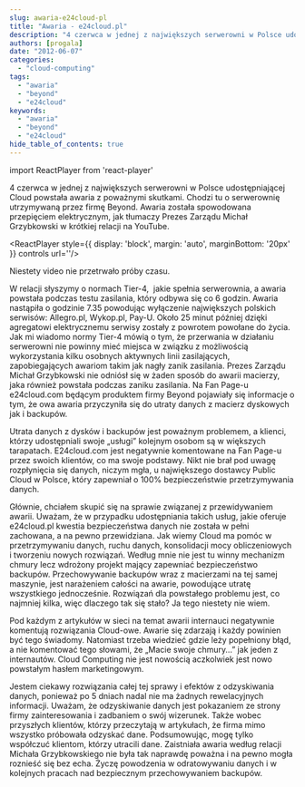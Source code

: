 ```yaml
---
slug: awaria-e24cloud-pl
title: "Awaria - e24cloud.pl"
description: "4 czerwca w jednej z największych serwerowni w Polsce udostępniającej Cloud powstała awaria z poważnymi skutkami. Chodzi tu o serwerownię utrzymywaną przez firmę Beyond. Awaria została spowodowana przepięciem elektrycznym, jak tłumaczy Prezes Zarządu Michał Grzybkowski w krótkiej relacji na YouTube."
authors: [progala]
date: "2012-06-07"
categories: 
  - "cloud-computing"
tags: 
  - "awaria"
  - "beyond"
  - "e24cloud"
keywords:
  - "awaria"
  - "beyond"
  - "e24cloud"
hide_table_of_contents: true
---
```

import ReactPlayer from 'react-player'

4 czerwca w jednej z największych serwerowni w Polsce udostępniającej Cloud powstała awaria z poważnymi skutkami. Chodzi tu o serwerownię utrzymywaną przez firmę Beyond. Awaria została spowodowana przepięciem elektrycznym, jak tłumaczy Prezes Zarządu Michał Grzybkowski w krótkiej relacji na YouTube.

<ReactPlayer style={{ display: 'block', margin: 'auto', marginBottom: '20px' }} controls url='[](https://www.youtube.com/watch?v=FXBIeetKuIk)'/>

Niestety video nie przetrwało próby czasu.

W relacji słyszymy o normach Tier-4,  jakie spełnia serwerownia, a awaria powstała podczas testu zasilania, który odbywa się co 6 godzin. Awaria nastąpiła o godzinie 7.35 powodując wyłączenie największych polskich serwisów: Allegro.pl, Wykop.pl, Pay-U. Około 25 minut później dzięki agregatowi elektrycznemu serwisy zostały z powrotem powołane do życia. Jak mi wiadomo normy Tier-4 mówią o tym, że przerwania w działaniu serwerowni nie powinny mieć miejsca w związku z możliwością wykorzystania kilku osobnych aktywnych linii zasilających,  zapobiegających awariom takim jak nagły zanik zasilania. Prezes Zarządu Michał Grzybkowski nie odniósł się w żaden sposób do awarii macierzy, jaka również powstała podczas zaniku zasilania. Na Fan Page-u e24cloud.com będącym produktem firmy Beyond pojawiały się informacje o tym, że owa awaria przyczyniła się do utraty danych z macierz dyskowych jak i backupów.

Utrata danych z dysków i backupów jest poważnym problemem, a klienci, którzy udostępniali swoje „usługi” kolejnym osobom są w większych tarapatach. E24cloud.com jest negatywnie komentowane na Fan Page-u przez swoich klientów, co ma swoje podstawy. Nikt nie brał pod uwagę rozpłynięcia się danych, niczym mgła, u największego dostawcy Public Cloud w Polsce, który zapewniał o 100% bezpieczeństwie przetrzymywania danych.

Głównie, chciałem skupić się na sprawie związanej z przewidywaniem awarii. Uważam, że w przypadku udostępniania takich usług, jakie oferuje e24cloud.pl kwestia bezpieczeństwa danych nie została w pełni zachowana, a na pewno przewidziana. Jak wiemy Cloud ma pomóc w przetrzymywaniu danych, ruchu danych, konsolidacji mocy obliczeniowych i tworzeniu nowych rozwiązań. Według mnie nie jest tu winny mechanizm chmury lecz wdrożony projekt mający zapewniać bezpieczeństwo backupów. Przechowywanie backupów wraz z macierzami na tej samej maszynie, jest narażeniem całości na awarie, powodujące utratę wszystkiego jednocześnie. Rozwiązań dla powstałego problemu jest, co najmniej kilka, więc dlaczego tak się stało? Ja tego niestety nie wiem.

Pod każdym z artykułów w sieci na temat awarii internauci negatywnie komentują rozwiązania Cloud-owe. Awarie się zdarzają i każdy powinien być tego świadomy. Natomiast trzeba wiedzieć gdzie leży popełniony błąd, a nie komentować tego słowami, że „Macie swoje chmury…” jak jeden z internautów. Cloud Computing nie jest nowością aczkolwiek jest nowo powstałym hasłem marketingowym.

Jestem ciekawy rozwiązania całej tej sprawy i efektów z odzyskiwania danych, ponieważ po 5 dniach nadal nie ma żadnych rewelacyjnych informacji. Uważam, że odzyskiwanie danych jest pokazaniem ze strony firmy zainteresowania i zadbaniem o swój wizerunek. Także wobec przyszłych klientów, którzy przeczytają w artykułach, że firma mimo wszystko próbowała odzyskać dane. Podsumowując, mogę tylko współczuć klientom, którzy utracili dane. Zaistniała awaria według relacji Michała Grzybkowskiego nie była tak naprawdę poważna i na pewno mogła roznieść się bez echa. Życzę powodzenia w odratowywaniu danych i w kolejnych pracach nad bezpiecznym przechowywaniem backupów.
